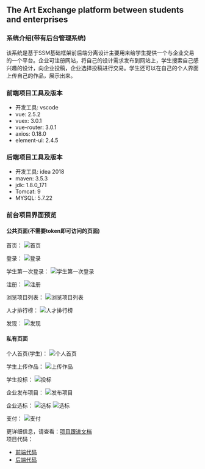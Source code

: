
The Art Exchange platform between students and enterprises  
---

### 系统介绍(带有后台管理系统)

该系统是基于SSM基础框架前后端分离设计主要用来给学生提供一个与企业交易的一个平台。企业可注册网站，将自己的设计需求发布到网站上，学生搜索自己感兴趣的设计，向企业投稿，企业选择投稿进行交易。学生还可以在自己的个人界面上传自己的作品，展示出来。

### 前端项目工具及版本  
* 开发工具: vscode
* vue: 2.5.2
* vuex: 3.0.1
* vue-router: 3.0.1
* axios: 0.18.0
* element-ui: 2.4.5

### 后端项目工具及版本
* 开发工具: idea 2018
* maven: 3.5.3
* jdk: 1.8.0_171
* Tomcat: 9
* MYSQL: 5.7.22

### 前台项目界面预览

#### 公共页面(不需要token即可访问的页面)
首页：
![首页](/picture/首页.png)

登录：
![登录](/picture/登录.png)

学生第一次登录：
![学生第一次登录](/picture/学生第一次登录.png)

注册：
![注册](/picture/signup.png)

浏览项目列表：
![浏览项目列表](/picture/浏览项目列表.png)

人才排行榜：
![人才排行榜](/picture/人才排行榜.png)

发现：
![发现](/picture/发现.png)

#### 私有页面

个人首页(学生)：
![个人首页](/picture/homepage.png)

学生上传作品：
![上传作品](/picture/上传作品.png)

学生投标：
![投标](/picture/投标.png)  

企业发布项目：
![发布项目](/picture/发布项目.png)

企业选标：
![选标](/picture/选标1.png)
![选标](/picture/选标2.png)

支付：
![支付](/picture/支付.png)


更详细信息，请查看：[项目跟进文档](/项目跟进文档.md)  
项目代码：
* [前端代码](https://github.com/mobileArtMuseumY/Front-endImplementation)
* [后端代码](https://github.com/mobileArtMuseumY/Back-endImplementation)
